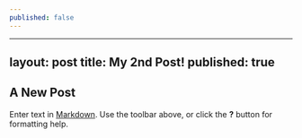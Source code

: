 ```yaml
---
published: false
---
```

---
layout: post
title: My 2nd Post!
published: true
---

## A New Post

Enter text in [Markdown](http://daringfireball.net/projects/markdown/). Use the toolbar above, or click the **?** button for formatting help.
